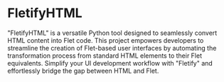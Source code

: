 # FletifyHTML
"FletifyHTML" is a versatile Python tool designed to seamlessly convert HTML content into Flet code. This project empowers developers to streamline the creation of Flet-based user interfaces by automating the transformation process from standard HTML elements to their Flet equivalents. Simplify your UI development workflow with "Fletify" and effortlessly bridge the gap between HTML and Flet.
